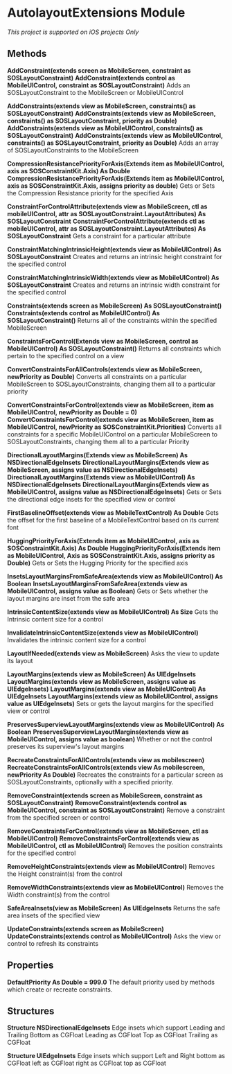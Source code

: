 # AutolayoutExtensions Module
*This project is supported on iOS projects Only*

## Methods
**AddConstraint(extends screen as MobileScreen, constraint as SOSLayoutConstraint)**
**AddConstraint(extends control as MobileUIControl, constraint as SOSLayoutConstraint)**
Adds an SOSLayoutConstraint to the MobileScreen or MobileUIControl

**AddConstraints(extends view as MobileScreen, constraints() as SOSLayoutConstraint)**
**AddConstraints(extends view as MobileScreen, constraints() as SOSLayoutConstraint, priority as Double)**
**AddConstraints(extends view as MobileUIControl, constraints() as SOSLayoutConstraint)**
**AddConstraints(extends view as MobileUIControl, constraints() as SOSLayoutConstraint, priority as Double)**
Adds an array of SOSLayoutConstraints to the MobileScreen

**CompressionResistancePriorityForAxis(Extends item as MobileUIControl, axis as SOSConstraintKit.Axis) As Double**
**CompressionResistancePriorityForAxis(Extends item as MobileUIControl, axis as SOSConstraintKit.Axis, assigns priority as double)**
Gets or Sets the Compression Resistance priority for the specified Axis

**ConstraintForControlAttribute(extends view as MobileScreen, ctl as mobileUIControl, attr as SOSLayoutConstraint.LayoutAttributes) As SOSLayoutConstraint**
**ConstraintForControlAttribute(extends ctl as mobileUIControl, attr as SOSLayoutConstraint.LayoutAttributes) As SOSLayoutConstraint**
Gets a constraint for a particular attribute

**ConstraintMatchingIntrinsicHeight(extends view as MobileUIControl) As SOSLayoutConstraint**
Creates and returns an intrinsic height constraint for the specified control

**ConstraintMatchingIntrinsicWidth(extends view as MobileUIControl) As SOSLayoutConstraint**
Creates and returns an intrinsic width constraint for the specified control

**Constraints(extends screen as MobileScreen) As SOSLayoutConstraint()**
**Constraints(extends control as MobileUIControl) As SOSLayoutConstraint()**
Returns all of the constraints within the specified MobileScreen

**ConstraintsForControl(Extends view as MobileScreen, control as MobileUIControl) As SOSLayoutConstraint()**
Returns all constraints which pertain to the specified control on a view

**ConvertConstraintsForAllControls(extends view as MobileScreen, newPriority as Double)**
Converts all constraints on a particular MobileScreen to SOSLayoutConstraints, changing them all to a particular priority

**ConvertConstraintsForControl(extends view as MobileScreen, item as MobileUIControl, newPriority as Double = 0)**
**ConvertConstraintsForControl(extends view as MobileScreen, item as MobileUIControl, newPriority as SOSConstraintKit.Priorities)**
Converts all constraints for a specific MobileUIControl on a particular MobileScreen to SOSLayoutConstraints, changing them all to a particular Priority

**DirectionalLayoutMargins(Extends view as MobileScreen) As NSDirectionalEdgeInsets**
**DirectionalLayoutMargins(Extends view as MobileScreen, assigns value as NSDirectionalEdgeInsets)**
**DirectionalLayoutMargins(Extends view as MobileUIControl) As NSDirectionalEdgeInsets**
**DirectionalLayoutMargins(Extends view as MobileUIControl, assigns value as NSDirectionalEdgeInsets)**
Gets or Sets the directional edge insets for the specified view or control

**FirstBaselineOffset(extends view as MobileTextControl) As Double**
Gets the offset for the first baseline of a MobileTextControl based on its current font

**HuggingPriorityForAxis(Extends item as MobileUIControl, axis as SOSConstraintKit.Axis) As Double**
**HuggingPriorityForAxis(Extends item as MobileUIControl, Axis as SOSConstraintKit.Axis, assigns priority as Double)**
Gets or Sets the Hugging Priority for the specified axis

**InsetsLayoutMarginsFromSafeArea(extends view as MobileUIControl) As Boolean**
**InsetsLayoutMarginsFromSafeArea(extends view as MobileUIControl, assigns value as Boolean)**
Gets or Sets whether the layout margins are inset from the safe area

**IntrinsicContentSize(extends view as MobileUIControl) As Size**
Gets the Intrinsic content size for a control

**InvalidateIntrinsicContentSize(extends view as MobileUIControl)**
Invalidates the intrinsic content size for a control

**LayoutIfNeeded(extends view as MobileScreen)**
Asks the view to update its layout

**LayoutMargins(extends view as MobileScreen) As UIEdgeInsets**
**LayoutMargins(extends view as MobileScreen, assigns value as UIEdgeInsets)**
**LayoutMargins(extends view as MobileUIControl) As UIEdgeInsets**
**LayoutMargins(extends view as MobileUIControl, assigns value as UIEdgeInsets)**
Sets or gets the layout margins for the specified view or control

**PreservesSuperviewLayoutMargins(extends view as MobileUIControl) As Boolean**
**PreservesSuperviewLayoutMargins(extends view as MobileUIControl, assigns value as boolean)**
Whether or not the control preserves its superview's layout margins

**RecreateConstraintsForAllControls(extends view as mobilescreen)**
**RecreateConstraintsForAllControls(extends view As mobilescreen, newPriority As Double)**
Recreates the constraints for a particular screen as SOSLayoutConstraints, optionally with a specified priority.

**RemoveConstraint(extends screen as MobileScreen, constraint as SOSLayoutConstraint)**
**RemoveConstraint(extends control as MobileUIControl, constraint as SOSLayoutConstraint)**
Remove a constraint from the specified screen or control

**RemoveConstraintsForControl(extends view as MobileScreen, ctl as MobileUIControl)**
**RemoveConstraintsForControl(extends view as MobileUIControl, ctl as MobileUIControl)**
Removes the position constraints for the specified control

**RemoveHeightConstraints(extends view as MobileUIControl)**
Removes the Height constraint(s) from the control

**RemoveWidthConstraints(extends view as MobileUIControl)**
Removes the Width constraint(s) from the control

**SafeAreaInsets(view as MobileScreen) As UIEdgeInsets**
Returns the safe area insets of the specified view

**UpdateConstraints(extends screen as MobileScreen)**
**UpdateConstraints(extends control as MobileUIControl)**
Asks the view or control to refresh its constraints

## Properties
**DefaultPriority As Double = 999.0**
The default priority used by methods which create or recreate constraints.

## Structures
**Structure NSDirectionalEdgeInsets**
Edge insets which support Leading and Trailing
Bottom as CGFloat
Leading as CGFloat
Top as CGFloat
Trailing as CGFloat

**Structure UIEdgeInsets**
Edge insets which support Left and Right
bottom as CGFloat
left as CGFloat
right as CGFloat
top as CGFloat

